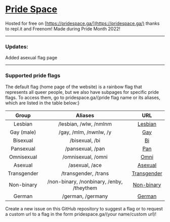# [Pride Space](https://pridespace.ga/)
Hosted for free on [https://pridespace.ga/](https://pridespace.ga/) thanks to repl.it and Freenom!
Made during Pride Month 2022!

---
### Updates: 
Added asexual flag page

---
### Supported pride flags
The default flag (home page of the website) is a rainbow flag that represents all queer people, but we also have subpages for specific pride flags. To access them, go to pridespace.ga/{pride flag name or its aliases, which are listed in the table below:}


| Group | Aliases | URL |
|:---:|:---:|:---:|
| Lesbian | /lesbian, /wlw, /nmlnm | [Lesbian](https://pridespace.ga/lesbian) |
| Gay (male) | /gay, /mlm, /nwnlw, /y | [Gay](https://pridespace.ga/gay) |
| Bisexual | /bisexual, /bi | [Bi](https://pridespace.ga/bi) |
| Pansexual | /pansexual, /pan | [Pan](https://pridespace.ga/pan) |
| Omnisexual | /omnisexual, /omni | [Omni](https://pridespace.ga/omni) |
| Asexual | /asexual, /ace | [Asexual](https://pridespace.ga/ace) |
| Transgender | /transgender, /trans | [Transgender](https://pridespace.ga/transgender) |
| Non-binary | /non-binary, /nonbinary, /enby, /theythem | [Non-binary](https://pridespace.ga/enby) |
| German | /german, /germany | [German](https://pridespace.ga/german) |

Create a new issue on this GitHub repository to suggest a flag or to request a custom url to a flag in the form pridespace.ga/(your name/custom url)!
